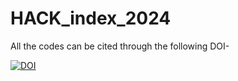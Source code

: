 # HACK_index_2024
All the codes can be cited through the following DOI-

[![DOI](https://zenodo.org/badge/809005428.svg)](https://doi.org/10.5281/zenodo.14742683)
